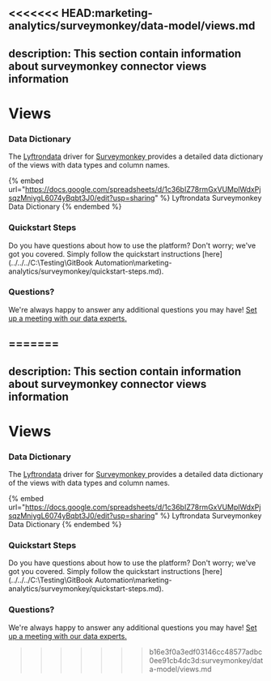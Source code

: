 <<<<<<< HEAD:marketing-analytics/surveymonkey/data-model/views.md
---
description: This section contain information about surveymonkey connector views information
---

# Views

### Data Dictionary

The [Lyftrondata](https://www.lyftrondata.com/) driver for [Surveymonkey](https://www.lyftrondata.com/integration/marketing-analytics/survey-monkey//)[ ](https://www.lyftrondata.com/integration/surveymonkey/)provides a detailed data dictionary of the views with data types and column names.

{% embed url="https://docs.google.com/spreadsheets/d/1c36bIZ78rmGxVUMplWdxPjsqzMniygL6074yBqbt3J0/edit?usp=sharing" %}
Lyftrondata Surveymonkey Data Dictionary
{% endembed %}

### Quickstart Steps

Do you have questions about how to use the platform? Don't worry; we've got you covered. Simply follow the quickstart instructions [here](../../../C:\Testing\GitBook Automation\marketing-analytics/surveymonkey/quickstart-steps.md).

### Questions? <a href="#questions" id="questions"></a>

We're always happy to answer any additional questions you may have! [Set up a meeting with our data experts.](https://www.lyftrondata.com/book-a-meeting/)


=======
---
description: This section contain information about surveymonkey connector views information
---

# Views

### Data Dictionary

The [Lyftrondata](https://www.lyftrondata.com/) driver for [Surveymonkey](https://www.lyftrondata.com/integration/marketing-analytics/survey-monkey//)[ ](https://www.lyftrondata.com/integration/surveymonkey/)provides a detailed data dictionary of the views with data types and column names.

{% embed url="https://docs.google.com/spreadsheets/d/1c36bIZ78rmGxVUMplWdxPjsqzMniygL6074yBqbt3J0/edit?usp=sharing" %}
Lyftrondata Surveymonkey Data Dictionary
{% endembed %}

### Quickstart Steps

Do you have questions about how to use the platform? Don't worry; we've got you covered. Simply follow the quickstart instructions [here](../../../C:\Testing\GitBook Automation\marketing-analytics/surveymonkey/quickstart-steps.md).

### Questions? <a href="#questions" id="questions"></a>

We're always happy to answer any additional questions you may have! [Set up a meeting with our data experts.](https://www.lyftrondata.com/book-a-meeting/)


>>>>>>> b16e3f0a3edf03146cc48577adbc0ee91cb4dc3d:surveymonkey/data-model/views.md
